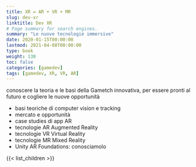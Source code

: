```yaml
---
title: XR = AR + VR + MR
slug: dev-xr
linktitle: Dev XR
# Page summary for search engines.
summary: "Le nuove tecnologie immersive"
date: 2020-01-15T00:00:00
lastmod: 2021-04-08T00:00:00
type: book
weight: 130
toc: false
categories: [gamedev]
tags: [gamedev, XR, VR, AR]
---
```


conoscere la teoria e le basi della Gametch innovativa, per essere pronti al futuro e cogliere le nuove opportunità

- basi teoriche di computer vision e tracking
- mercato e opportunità
- case studies di app AR
- tecnologie AR Augmented Reality
- tecnologie VR Virtual Reality
- tecnologie MR Mixed Reality
- Unity AR Foundations: conosciamolo

{{< list_children >}}
